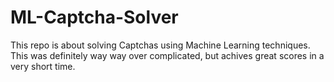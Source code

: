 # ML-Captcha-Solver
This repo is about solving Captchas using Machine Learning techniques. This was definitely way way over complicated, but achives great scores in a very short time.
